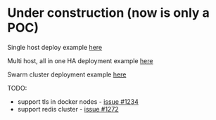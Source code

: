 # Under construction (now is only a POC)

Single host deploy example [here](doc/single_host_deploy.md)

Multi host, all in one HA deployment example [here](doc/multi_host_deploy.md)

Swarm cluster deployment example [here](doc/swarm_cluster_deploy.md)

TODO:

* support tls in docker nodes - [issue #1234](https://github.com/tsuru/tsuru/issues/1234)
* support redis cluster - [issue #1272](https://github.com/tsuru/tsuru/issues/1272)
